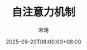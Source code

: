 ---
weight: 1
title: "自注意力机制"
date: 2025-08-20T08:00:00+08:00
lastmod: 2025-08-20T08:00:00+08:00
draft: false
author: "宋涛"
authorLink: "https://hotttao.github.io/"
description: "自注意力机制"
featuredImage: 

tags: ["LLM"]
categories: ["LLM"]

lightgallery: true

toc:
  auto: false
---